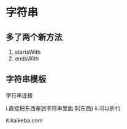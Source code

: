 # 字符串

## 多了两个新方法

1. startsWith
2. endsWith

## 字符串模板

字符串连接

  i.直接把东西塞到字符串里面      ${东西}
  ii.可以折行

it.kaikeba.com
